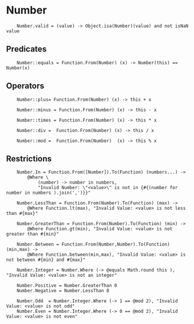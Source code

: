 # Number

		
		Number.valid = (value) -> Object.isa(Number)(value) and not isNaN value

## Predicates

		
		Number::equals = Function.From(Number) (x) -> Number(this) == Number(x)
		

## Operators

		
		Number::plus= Function.From(Number) (x) -> this + x
		
		Number::minus = Function.From(Number) (x) -> this - x
		
		Number::times = Function.From(Number) (x) -> this * x
		
		Number::div =  Function.From(Number) (x) -> this / x
		
		Number::mod =  Function.From(Number)  (x) -> this % x
		
	

## Restrictions

		
		Number.In = Function.From([Number]).To(Function) (numbers...) ->
			@Where \
				(number) -> number in numbers,
				"Invalid Number: \"<value>\" is not in {#{(number for number in numbers ).join(',')}}"
		
		Number.LessThan = Function.From(Number).To(Function) (max) ->
			@Where Function.lt(max), "Invalid Value: <value> is not less than #{max}"
			
		Number.GreaterThan = Function.From(Number).To(Function) (min) ->
			@Where Function.gt(min), "Invalid Value: <value> is not greater than #{min}"
	
		Number.Between = Function.From(Number,Number).To(Function) (min,max) ->
			@Where Function.between(min,max), "Invalid Value: <value> is not between #{min} and #{max}"
		
		Number.Integer = Number.Where (-> @equals Math.round this ), "Invalid Value: <value> is not an integer"
	
		Number.Positive = Number.GreaterThan 0
		Number.Negative = Number.LessThan 0
		
		Number.Odd  = Number.Integer.Where (-> 1 == @mod 2), "Invalid Value: <value> is not odd"
		Number.Even = Number.Integer.Where (-> 0 == @mod 2), "Invalid Value: <value> is not even"
		
